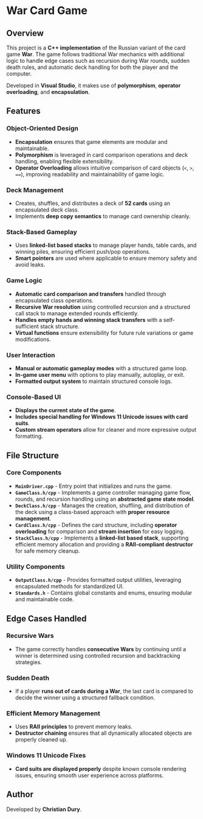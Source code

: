 # War Card Game

## Overview
This project is a **C++ implementation** of the Russian variant of the card game **War**. The game follows traditional War mechanics with additional logic to handle edge cases such as recursion during War rounds, sudden death rules, and automatic deck handling for both the player and the computer.

Developed in **Visual Studio**, it makes use of **polymorphism**, **operator overloading**, and **encapsulation**.

## Features
### Object-Oriented Design
- **Encapsulation** ensures that game elements are modular and maintainable.
- **Polymorphism** is leveraged in card comparison operations and deck handling, enabling flexible extensibility.
- **Operator Overloading** allows intuitive comparison of card objects (`<`, `>`, `==`), improving readability and maintainability of game logic.

### Deck Management
- Creates, shuffles, and distributes a deck of **52 cards** using an encapsulated deck class.
- Implements **deep copy semantics** to manage card ownership cleanly.

### Stack-Based Gameplay
- Uses **linked-list based stacks** to manage player hands, table cards, and winning piles, ensuring efficient push/pop operations.
- **Smart pointers** are used where applicable to ensure memory safety and avoid leaks.

### Game Logic
- **Automatic card comparison and transfers** handled through encapsulated class operations.
- **Recursive War resolution** using controlled recursion and a structured call stack to manage extended rounds efficiently.
- **Handles empty hands and winning stack transfers** with a self-sufficient stack structure.
- **Virtual functions** ensure extensibility for future rule variations or game modifications.

### User Interaction
- **Manual or automatic gameplay modes** with a structured game loop.
- **In-game user menu** with options to play manually, autoplay, or exit.
- **Formatted output system** to maintain structured console logs.

### Console-Based UI
- **Displays the current state of the game**.
- **Includes special handling for Windows 11 Unicode issues with card suits**.
- **Custom stream operators** allow for cleaner and more expressive output formatting.

## File Structure
### Core Components
- **`MainDriver.cpp`** - Entry point that initializes and runs the game.
- **`GameClass.h/cpp`** - Implements a game controller managing game flow, rounds, and recursion handling using an **abstracted game state model**.
- **`DeckClass.h/cpp`** - Manages the creation, shuffling, and distribution of the deck using a class-based approach with **proper resource management**.
- **`CardClass.h/cpp`** - Defines the card structure, including **operator overloading** for comparison and **stream insertion** for easy logging.
- **`StackClass.h/cpp`** - Implements a **linked-list based stack**, supporting efficient memory allocation and providing a **RAII-compliant destructor** for safe memory cleanup.

### Utility Components
- **`OutputClass.h/cpp`** - Provides formatted output utilities, leveraging encapsulated methods for standardized UI.
- **`Standards.h`** - Contains global constants and enums, ensuring modular and maintainable code.

## Edge Cases Handled
### Recursive Wars
- The game correctly handles **consecutive Wars** by continuing until a winner is determined using controlled recursion and backtracking strategies.

### Sudden Death
- If a player **runs out of cards during a War**, the last card is compared to decide the winner using a structured fallback condition.

### Efficient Memory Management
- Uses **RAII principles** to prevent memory leaks.
- **Destructor chaining** ensures that all dynamically allocated objects are properly cleaned up.

### Windows 11 Unicode Fixes
- **Card suits are displayed properly** despite known console rendering issues, ensuring smooth user experience across platforms.

## Author
Developed by **Christian Dury**.

